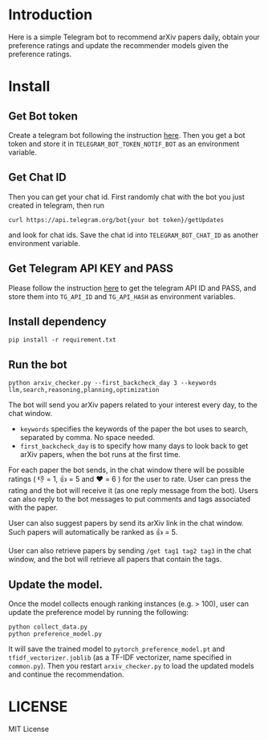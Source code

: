 # Introduction
Here is a simple Telegram bot to recommend arXiv papers daily, obtain your preference ratings and update the recommender models given the preference ratings. 

# Install
## Get Bot token
Create a telegram bot following the instruction [here](https://core.telegram.org/bots/tutorial). Then you get a bot token and store it in `TELEGRAM_BOT_TOKEN_NOTIF_BOT` as an environment variable.

## Get Chat ID
Then you can get your chat id. First randomly chat with the bot you just created in telegram, then run
```
curl https://api.telegram.org/bot{your bot token}/getUpdates
```
and look for chat ids. Save the chat id into `TELEGRAM_BOT_CHAT_ID` as another environment variable. 

## Get Telegram API KEY and PASS
Please follow the instruction [here](https://core.telegram.org/api/obtaining_api_id) to get the telegram API ID and PASS, and store them into `TG_API_ID` and `TG_API_HASH` as environment variables. 

## Install dependency  
```
pip install -r requirement.txt
```

## Run the bot
```
python arxiv_checker.py --first_backcheck_day 3 --keywords llm,search,reasoning,planning,optimization
```
The bot will send you arXiv papers related to your interest every day, to the chat window.  
+ `keywords` specifies the keywords of the paper the bot uses to search, separated by comma. No space needed. 
+ `first_backcheck_day` is to specify how many days to look back to get arXiv papers, when the bot runs at the first time. 

For each paper the bot sends, in the chat window there will be possible ratings ( :thumbsdown: = 1, :thumbsup: = 5 and :heart: = 6 ) for the user to rate. User can press the rating and the bot will receive it (as one reply message from the bot). Users can also reply to the bot messages to put comments and tags associated with the paper. 

User can also suggest papers by send its arXiv link in the chat window. Such papers will automatically be ranked as :thumbsup: = 5. 

User can also retrieve papers by sending `/get tag1 tag2 tag3` in the chat window, and the bot will retrieve all papers that contain the tags. 

## Update the model. 
Once the model collects enough ranking instances (e.g. > 100), user can update the preference model by running the following:
```
python collect_data.py
python preference_model.py
```
It will save the trained model to `pytorch_preference_model.pt` and `tfidf_vectorizer.joblib` (as a TF-IDF vectorizer, name specified in `common.py`). Then you restart `arxiv_checker.py` to load the updated models and continue the recommendation. 

# LICENSE

MIT License